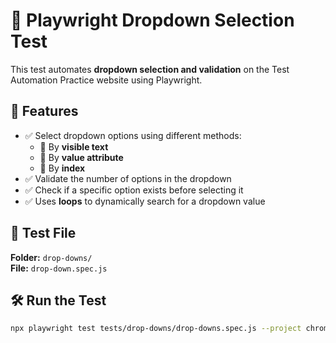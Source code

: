 # 🔽 Playwright Dropdown Selection Test

This test automates **dropdown selection and validation** on the Test Automation Practice website using Playwright.

## 📌 Features

- ✅ Select dropdown options using different methods:
  - 🔹 By **visible text**
  - 🔹 By **value attribute**
  - 🔹 By **index**
- ✅ Validate the number of options in the dropdown
- ✅ Check if a specific option exists before selecting it
- ✅ Uses **loops** to dynamically search for a dropdown value

## 📂 Test File

**Folder:** `drop-downs/`  
**File:** `drop-down.spec.js`

## 🛠 Run the Test

```sh
npx playwright test tests/drop-downs/drop-downs.spec.js --project chromium --headed
```
